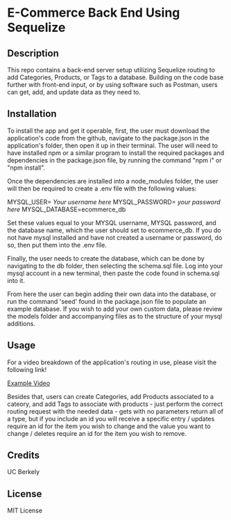 # E-Commerce Back End Using Sequelize

## Description

This repo contains a back-end server setup utilizing Sequelize routing to add Categories, Products, or Tags to a database. Building on the code base further with front-end input, or by using software such as Postman, users can get, add, and update data as they need to.

## Installation

To install the app and get it operable, first, the user must download the application's code from the github, navigate to the package.json in the application's folder, then open it up in their terminal. The user will need to have installed npm or a similar program to install the required packages and dependencies in the package.json file, by running the command "npm i" or "npm install".

Once the dependencies are installed into a node_modules folder, the user will then be required to create a .env file with the following values:

MYSQL_USER= *Your username here*
MYSQL_PASSWORD= *your password here*
MYSQL_DATABASE=ecommerce_db

Set these values equal to your MYSQL username, MYSQL password, and the database name, which the user should set to ecommerce_db. If you do not have mysql installed and have not created a username or password, do so, then put them into the .env file.

Finally, the user needs to create the database, which can be done by navigating to the db folder, then selecting the schema.sql file. Log into your mysql account in a new terminal, then paste the code found in schema.sql into it.

From here the user can begin adding their own data into the database, or run the command 'seed' found in the package.json file to populate an example database. If you wish to add your own custom data, please review the models folder and accompanying files as to the structure of your mysql additions.

## Usage

For a video breakdown of the application's routing in use, please visit the following link!

[Example Video](https://drive.google.com/file/d/1zHLNYTC4_IMdXPFcYLfGfPOrY5as0TCu/view)

Besides that, users can create Categories, add Products associated to a cateory, and add Tags to associate with products - just perform the correct routing request with the needed data - gets with no parameters return all of a type, but if you include an id you will receive a specific entry / updates require an id for the item you wish to change and the value you want to change / deletes require an id for the item you wish to remove.

## Credits

UC Berkely

## License

MIT License